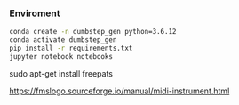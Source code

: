 ### Enviroment

```sh
conda create -n dumbstep_gen python=3.6.12
conda activate dumbstep_gen
pip install -r requirements.txt
jupyter notebook notebooks
```

sudo apt-get install freepats

https://fmslogo.sourceforge.io/manual/midi-instrument.html
